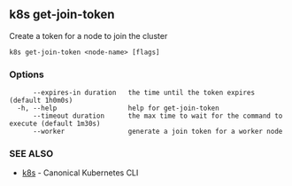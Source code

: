## k8s get-join-token

Create a token for a node to join the cluster

```
k8s get-join-token <node-name> [flags]
```

### Options

```
      --expires-in duration   the time until the token expires (default 1h0m0s)
  -h, --help                  help for get-join-token
      --timeout duration      the max time to wait for the command to execute (default 1m30s)
      --worker                generate a join token for a worker node
```

### SEE ALSO

* [k8s](k8s.md)	 - Canonical Kubernetes CLI

